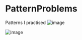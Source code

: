 # PatternProblems
Patterns I practised
![image](https://github.com/SunithaSree/PatternProblems/assets/129870333/969291f4-ddf6-4e76-9d3b-478ac316f748)

![image](https://github.com/SunithaSree/PatternProblems/assets/129870333/248ac777-18ae-4cfe-8ef5-1c9965b99170)
